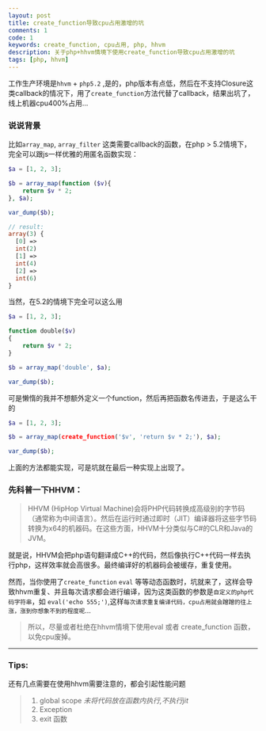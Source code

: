 ```yaml
---
layout: post
title: create_function导致cpu占用激增的坑
comments: 1
code: 1
keywords: create_function, cpu占用, php, hhvm
description: 关于php+hhvm情境下使用create_function导致cpu占用激增的坑
tags: [php, hhvm]
---
```


工作生产环境是`hhvm` + `php5.2` ,是的，php版本有点低，然后在不支持Closure这类callback的情况下，用了`create_function`方法代替了callback，结果出坑了，线上机器cpu400%占用...

### 说说背景

比如`array_map`, `array_filter` 这类需要callback的函数，在php > 5.2情境下，完全可以跟js一样优雅的用匿名函数实现：

```php
$a = [1, 2, 3];

$b = array_map(function ($v){
    return $v * 2;
}, $a);

var_dump($b);

// result:
array(3) {
  [0] =>
  int(2)
  [1] =>
  int(4)
  [2] =>
  int(6)
}
```

当然，在5.2的情境下完全可以这么用

```php
$a = [1, 2, 3];

function double($v)
{
    return $v * 2;
}

$b = array_map('double', $a);

var_dump($b);
```

可是懒惰的我并不想额外定义一个function，然后再把函数名传进去，于是这么干的

```php
$a = [1, 2, 3];

$b = array_map(create_function('$v', 'return $v * 2;'), $a);

var_dump($b);
```

上面的方法都能实现，可是坑就在最后一种实现上出现了。

### 先科普一下HHVM：

> HHVM (HipHop Virtual Machine)会将PHP代码转换成高级别的字节码（通常称为中间语言）。然后在运行时通过即时（JIT）编译器将这些字节码转换为x64的机器码。在这些方面，HHVM十分类似与C#的CLR和Java的JVM。

就是说，HHVM会把php语句翻译成C++的代码，然后像执行C++代码一样去执行php，这样效率就会高很多。最终编译好的机器码会被缓存，重复使用。

然而，当你使用了`create_function`  `eval` 等等动态函数时，坑就来了，这样会导致hhvm重复、并且每次请求都会进行编译，因为这类函数的参数是`自定义的php代码字符串`，如 `eval('echo 555;')`,这样`每次请求重复编译代码，cpu占用就会蹭蹭的往上涨，涨到你想象不到的程度呢`...


> 所以，尽量或者杜绝在hhvm情境下使用eval 或者 create_function 函数，以免cpu废掉。

-------

### Tips:

还有几点需要在使用hhvm需要注意的，都会引起性能问题

> 1. global scope *未将代码放在函数内执行,不执行jit*
> 2. Exception
> 3. exit 函数
